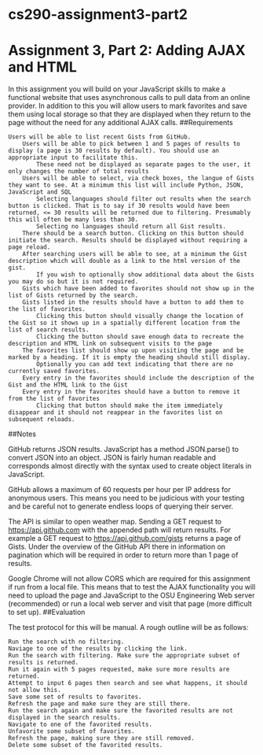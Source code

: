 # cs290-assignment3-part2
# Assignment 3, Part 2: Adding AJAX and HTML

In this assignment you will build on your JavaScript skills to make a functional website that uses asynchronous calls to pull data from an online provider. In addition to this you will allow users to mark favorites and save them using local storage so that they are displayed when they return to the page without the need for any additional AJAX calls.
##Requirements

    Users will be able to list recent Gists from GitHub.
        Users will be able to pick between 1 and 5 pages of results to display (a page is 30 results by default). You should use an appropriate input to facilitate this.
            These need not be displayed as separate pages to the user, it only changes the number of total results
        Users will be able to select, via check boxes, the langue of Gists they want to see. At a minimum this list will include Python, JSON, JavaScript and SQL
            Selecting languages should filter out results when the search button is clicked. That is to say if 30 results would have been returned, <= 30 results will be returned due to filtering. Presumably this will often be many less than 30.
            Selecting no languages should return all Gist results.
        There should be a search button. Clicking on this button should initiate the search. Results should be displayed without requiring a page reload.
        After searching users will be able to see, at a minimum the Gist description which will double as a link to the html version of the gist.
            If you wish to optionally show additional data about the Gists you may do so but it is not required.
        Gists which have been added to favorites should not show up in the list of Gists returned by the search.
        Gists listed in the results should have a button to add them to the list of favorites.
            Clicking this button should visually change the location of the Gist so it shows up in a spatially different location from the list of search results.
            Clicking the button should save enough data to recreate the description and HTML link on subsequent visits to the page
        The favorites list should show up upon visiting the page and be marked by a heading. If it is empty the heading should still display.
            Optionally you can add text indicating that there are no currently saved favorites.
        Every entry in the favorites should include the description of the Gist and the HTML link to the Gist
        Every entry in the favorites should have a button to remove it from the list of favorites
            Clicking that button should make the item immediately disappear and it should not reappear in the favorites list on subsequent reloads.

##Notes

GitHub returns JSON results. JavaScript has a method JSON.parse() to convert JSON into an object. JSON is fairly human readable and corresponds almost directly with the syntax used to create object literals in JavaScript.

GitHub allows a maximum of 60 requests per hour per IP address for anonymous users. This means you need to be judicious with your testing and be careful not to generate endless loops of querying their server.

The API is similar to open weather map. Sending a GET request to https://api.github.com with the appended path will return results. For example a GET request to https://api.github.com/gists returns a page of Gists. Under the overview of the GitHub API there in information on pagination which will be required in order to return more than 1 page of results.

Google Chrome will not allow CORS which are required for this assignment if run from a local file. This means that to test the AJAX functionality you will need to upload the page and JavaScript to the OSU Engineering Web server (recommended) or run a local web server and visit that page (more difficult to set up).
##Evaluation

The test protocol for this will be manual. A rough outline will be as follows:

    Run the search with no filtering.
    Naviage to one of the results by clicking the link.
    Run the search with filtering. Make sure the appropriate subset of results is returned.
    Run it again with 5 pages requested, make sure more results are returned.
    Attempt to input 6 pages then search and see what happens, it should not allow this.
    Save some set of results to favorites.
    Refresh the page and make sure they are still there.
    Run the search again and make sure the favorited results are not displayed in the search results.
    Navigate to one of the favorited results.
    Unfavorite some subset of favorites.
    Refresh the page, making sure they are still removed.
    Delete some subset of the favorited results.

